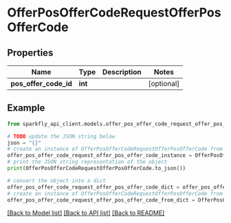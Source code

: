 # OfferPosOfferCodeRequestOfferPosOfferCode


## Properties

Name | Type | Description | Notes
------------ | ------------- | ------------- | -------------
**pos_offer_code_id** | **int** |  | [optional] 

## Example

```python
from sparkfly_api_client.models.offer_pos_offer_code_request_offer_pos_offer_code import OfferPosOfferCodeRequestOfferPosOfferCode

# TODO update the JSON string below
json = "{}"
# create an instance of OfferPosOfferCodeRequestOfferPosOfferCode from a JSON string
offer_pos_offer_code_request_offer_pos_offer_code_instance = OfferPosOfferCodeRequestOfferPosOfferCode.from_json(json)
# print the JSON string representation of the object
print(OfferPosOfferCodeRequestOfferPosOfferCode.to_json())

# convert the object into a dict
offer_pos_offer_code_request_offer_pos_offer_code_dict = offer_pos_offer_code_request_offer_pos_offer_code_instance.to_dict()
# create an instance of OfferPosOfferCodeRequestOfferPosOfferCode from a dict
offer_pos_offer_code_request_offer_pos_offer_code_from_dict = OfferPosOfferCodeRequestOfferPosOfferCode.from_dict(offer_pos_offer_code_request_offer_pos_offer_code_dict)
```
[[Back to Model list]](../README.md#documentation-for-models) [[Back to API list]](../README.md#documentation-for-api-endpoints) [[Back to README]](../README.md)


